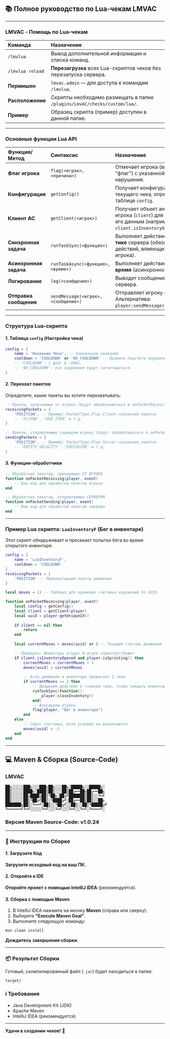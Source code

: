 ## 📚 Полное руководство по Lua-чекам LMVAC

-----

### **LMVAC - Помощь по Lua-чекам**

| Команда | Назначение |
| :--- | :--- |
| `/lmvlua` | Вывод дополнительной информации и списка команд. |
| `/lmvlua reload` | **Перезагрузка** всех Lua-скриптов чеков без перезапуска сервера. |
| **Пермишен** | `lmvac.admin` — для доступа к командам `/lmvlua`. |
| **Расположение** | Скрипты необходимо размещать в папке `/plugins/LmvAC/checks/custom/lua/`. |
| **Пример** | Образец скрипта (пример) доступен в данной папке. |

-----

### **Основные функции Lua API**

| Функция/Метод | Синтаксис | Назначение |
| :--- | :--- | :--- |
| **Флаг игрока** | `flag(<игрок>, <причина>)` | Отмечает игрока (выдает "флаг") с указанной причиной нарушения. |
| **Конфигурация** | `getConfig()` | Получает конфигурацию текущего чека, определенную в таблице `config`. |
| **Клиент AC** | `getClient(<игрок>)` | Получает объект анти-чита игрока (`client`) для доступа к его данным (например, `client.isInventoryOpened`). |
| **Синхронная задача** | `runTaskSync(<функция>)` | Выполняет действие в **главном тике** сервера (обязательно для действий, влияющих на мир/игрока). |
| **Асинхронная задача** | `runTaskAsync(<функция>, <время>)` | Выполняет действие **через время** (асинхронно). |
| **Логирование** | `log(<сообщение>)` | Выводит сообщение в консоль сервера. |
| **Отправка сообщения** | `sendMessage(<игрок>, <сообщение>)` | Отправляет игроку сообщение. Альтернатива: `player:sendMessage(<сообщение>)`. |

-----

### **Структура Lua-скрипта**

#### 1\. Таблица `config` (Настройка чека)

```lua
config = {
    name = 'Название Чека', -- Уникальное название
    cooldown = 'COOLDOWN' or 'NO_COOLDOWN' -- Правило подсчета нарушений
    -- 'COOLDOWN': 1 флаг в ~50мс.
    -- 'NO_COOLDOWN': все нарушения будут засчитываться. 
}
```

#### 2\. Перехват пакетов

Определите, какие пакеты вы хотите перехватывать:

```lua
-- Пакеты, получаемые от игрока (будут обрабатываться в onPacketReceiving)
receivingPackets = {
    'POSITION', -- Пример: PacketType.Play.Client.<название_пакета>
    -- 'FLYING', 'USE_ITEM' и т.д.
} 

-- Пакеты, отправляемые сервером игроку (будут обрабатываться в onPacketSending)
sendingPackets = {
    'POSITION', -- Пример: PacketType.Play.Server.<название_пакета>
    -- 'ENTITY_VELOCITY', 'EXPLOSION' и т.д.
}
```

#### 3\. Функции-обработчики

```lua
-- Обработчик пакетов, приходящих ОТ ИГРОКА
function onPacketReceiving(player, event)
    -- Ваш код для обработки пакетов игрока
end

-- Обработчик пакетов, отправляемых СЕРВЕРОМ
function onPacketSending(player, event)
    -- Ваш код для обработки пакетов сервера
end
```

-----

### **Пример Lua скрипта: `LuaInventoryF` (Бег в инвентаре)**

Этот скрипт обнаруживает и пресекает попытки бега во время открытого инвентаря.

```lua
config = {
    name = 'LuaInventoryF',
    cooldown = 'COOLDOWN' 
}
receivingPackets = {
    'POSITION' -- Перехватываем пакеты движения
}

local moves = {} -- Таблица для хранения счетчика нарушений по UUID

function onPacketReceiving(player, event)
    local config = getConfig()
    local client = getClient(player)
    local uuid = player:getUniqueId()
    
    if client == nil then
        return
    end
    
    local currentMoves = moves[uuid] or 0 -- Текущий счетчик движений

    -- Проверка: Инвентарь открыт И игрок спринтует/бежит
    if client.isInventoryOpened and player:isSprinting() then
        currentMoves = currentMoves + 1
        moves[uuid] = currentMoves
        
        -- Если движение в инвентаре превысило 2 тика
        if currentMoves >= 2 then
            -- Вызываем действие в главном тике, чтобы закрыть инвентарь
            runTaskSync(function()
                player:closeInventory()
            end)
            -- Флагируем игрока
            flag(player, "Бег в инвентаре")
        end
    else
        -- Сброс счетчика, если условия не выполняются
        moves[uuid] = -1 
    end
end
```

-----

## 💻 Maven & Сборка (Source-Code)

### **LMVAC**

```
██╗░░░░░███╗░░░███╗██╗░░░██╗░█████╗░░█████╗░
██║░░░░░████╗░████║██║░░░██║██╔══██╗██╔══██╗
██║░░░░░██╔████╔██║╚██╗░██╔╝███████║██║░░╚═╝
██║░░░░░██║╚██╔╝██║░╚████╔╝░██╔══██║██║░░██╗
███████╗██║░╚══╝░██║░░╚██╔╝░░██║░░██║╚█████╔╝
╚══════╝╚═╝░░░░░╚═╝░░░╚═╝░░░╚═╝░░╚═╝░╚════╝░
```

### **Версия Maven Source-Code:** v1.0.24

-----

### **🚀 Инструкции по Сборке**

#### 1\. Загрузите Код

**Загрузите исходный код на ваш ПК.**

#### 2\. Откройте в IDE

**Откройте проект с помощью IntelliJ IDEA** (рекомендуется).

#### 3\. Сборка с помощью Maven

1.  В IntelliJ IDEA нажмите на иконку **Maven** (справа или сверху).
2.  Выберите **"Execute Maven Goal"**.
3.  Выполните следующую команду:

<!-- end list -->

```bash
mvn clean install
```

**Дождитесь завершения сборки.**

-----

### **📦 Результат Сборки**

Готовый, скомпилированный файл (`.jar`) будет находиться в папке:

```
target/
```

### **ℹ️ Требования**

- Java Development Kit (JDK)
- Apache Maven
- IntelliJ IDEA (рекомендуется)

-----

**Удачи в создании чеков\!** 🎯
